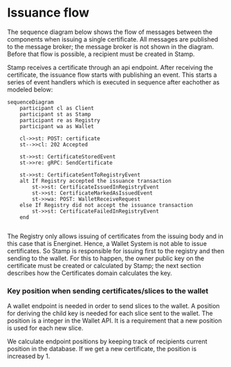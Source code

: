 # Issuance flow

The sequence diagram below shows the flow of messages between the components when issuing a single certificate. All messages are published to the message broker; the message broker is not shown in the diagram. Before that flow is possible, a recipient must be created in Stamp.

Stamp receives a certificate through an api endpoint. After receiving the certificate, the issuance flow starts with publishing an event. This starts a series of event handlers which is executed in sequence after eachother as modeled below:

```mermaid
sequenceDiagram
    participant cl as Client
    participant st as Stamp
    participant re as Registry
    participant wa as Wallet

    cl->>st: POST: certificate
    st-->>cl: 202 Accepted

    st->>st: CertificateStoredEvent
    st->>re: gRPC: SendCertificate

    st->>st: CertificateSentToRegistryEvent
    alt If Registry accepted the issuance transaction
        st->>st: CertificateIssuedInRegistryEvent
        st->>st: CertificateMarkedAsIssuedEvent
        st->>wa: POST: WalletReceiveRequest
    else If Registry did not accept the issuance transaction
        st->>st: CertificateFailedInRegistryEvent
    end


```

The Registry only allows issuing of certificates from the issuing body and in this case that is Energinet. Hence, a Wallet System is not able to issue certificates. So Stamp is responsible for issuing first to the registry and then sending to the wallet. For this to happen, the owner public key on the certificate must be created or calculated by Stamp; the next section describes how the Certificates domain calculates the key.

### Key position when sending certificates/slices to the wallet

A wallet endpoint is needed in order to send slices to the wallet. A position for deriving the child key is needed for each slice sent to the wallet. The position is a integer in the Wallet API. It is a requirement that a new position is used for each new slice.

We calculate endpoint positions by keeping track of recipients current position in the database. If we get a new certificate, the position is increased by 1.
